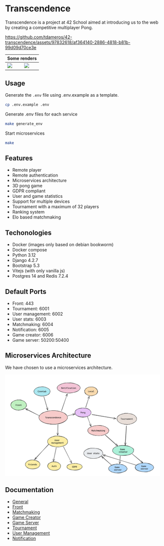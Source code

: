 # Transcendence



Transcendence is a project at 42 School aimed at introducing us to the web by creating a competitive multiplayer Pong.



https://github.com/tdameros/42-transcendence/assets/97832618/af364140-2886-4818-b81b-99d09d70ce3e



<table align=center>
	<thead>
		<tr>
			<th colspan=2>Some renders</th>
		</tr>
	</thead>
	<tbody>
		<tr>
			<td><image src="assets/homepage.png"></image></td>
			<td><image src="assets/pong.png"></image></td>
		</tr>
	</tbody>
</table>




## Usage

Generate the `.env` file using .env.example as a template.

```bash
cp .env.example .env
```

Generate .env files for each service

```bash
make generate_env
```

Start microservices

```bash
make
```

## Features

- Remote player
- Remote authentication
- Microservices architecture
- 3D pong game
- GDPR compliant
- User and game statistics
- Support for multiple devices
- Tournament with a maximum of 32 players
- Ranking system
- Elo based matchmaking


## Techonologies

- Docker (images only based on debian bookworm)
- Docker compose
- Python 3.12
- Django 4.2.7
- Bootstrap 5.3
- Vitejs (with only vanilla js)
- Postgres 14 and Redis 7.2.4


## Default Ports

- Front: 443
- Tournament: 6001
- User management: 6002
- User stats: 6003
- Matchmaking: 6004
- Notification: 6005
- Game creator: 6006
- Game server: 50200:50400

## Microservices Architecture

We have chosen to use a microservices architecture.

![](assets/architecture.png)

## Documentation

- [General](doc/documentation.md)
- [Front](front/doc/front.md)
- [Matchmaking](matchmaking/doc/matchmaking.md)
- [Game Creator](pong_server/doc/game_creator.md)
- [Game Server](pong_server/doc/game_server.md)
- [Tournament](tournament/doc/tournament.md)
- [User Management](user_management/doc/user_management.md)
- [Notification](notification/doc/notification.md)
